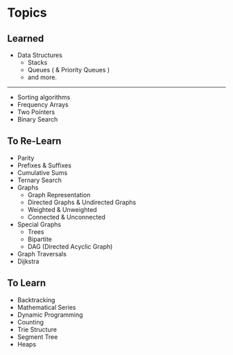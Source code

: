 # Topics
## Learned
  - Data Structures
      * Stacks
      * Queues ( & Priority Queues )
      * and more.
--------------------------
 - Sorting algorithms
 - Frequency Arrays
 - Two Pointers
 - Binary Search
## To Re-Learn
  - Parity
  - Prefixes & Suffixes
  - Cumulative Sums
  - Ternary Search
  - Graphs
      * Graph Representation
      * Directed Graphs & Undirected Graphs
      * Weighted & Unweighted
      * Connected & Unconnected
  - Special Graphs
      * Trees
      * Bipartite
      * DAG (Directed Acyclic Graph)
  - Graph Traversals
  - Dijkstra
## To Learn
  - Backtracking
  - Mathematical Series
  - Dynamic Programming
  - Counting
  - Trie Structure
  - Segment Tree
  - Heaps
